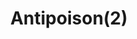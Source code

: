 ---
layout: item
title: Antipoison(2)
item-id: 177
datatable: true
id: 177
name: "Antipoison(2)"
members: false
lowalch: 86
highalch: 129
examine: "2 doses of antipoison potion."
monsters:
  - id: 6803
    name: "Maniacal monkey"
    members: true
    combat_level: 48
    wiki_url: "https://oldschool.runescape.wiki/w/Maniacal_monkey"
    drops:
      - quantity: "1"
        rarity: 0.1
    image: "https://oldschool.runescape.wiki/images/6/6a/Maniacal_monkey.png?e1bbe"
  - id: 7118
    name: "Maniacal monkey"
    members: true
    combat_level: 140
    wiki_url: "https://oldschool.runescape.wiki/w/Maniacal_monkey"
    drops:
      - quantity: "1"
        rarity: 0.1
    image: "https://oldschool.runescape.wiki/images/6/6a/Maniacal_monkey.png?e1bbe"
  - id: 7119
    name: "Maniacal Monkey Archer"
    members: true
    combat_level: 132
    wiki_url: "https://oldschool.runescape.wiki/w/Maniacal_Monkey_Archer"
    drops:
      - quantity: "1"
        rarity: 0.1
    image: "https://oldschool.runescape.wiki/images/3/3f/Maniacal_Monkey_Archer.png?db9ae"
---